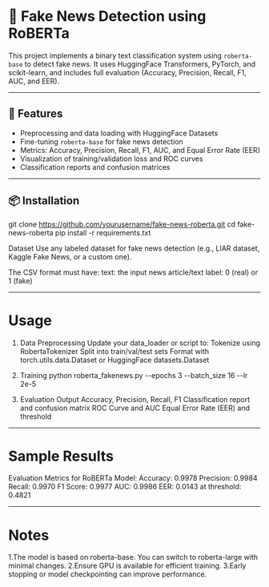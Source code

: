 # 📰 Fake News Detection using RoBERTa

This project implements a binary text classification system using `roberta-base` to detect fake news. It uses HuggingFace Transformers, PyTorch, and scikit-learn, and includes full evaluation (Accuracy, Precision, Recall, F1, AUC, and EER).

---

## 🚀 Features

- Preprocessing and data loading with HuggingFace Datasets
- Fine-tuning `roberta-base` for fake news detection
- Metrics: Accuracy, Precision, Recall, F1, AUC, and Equal Error Rate (EER)
- Visualization of training/validation loss and ROC curves
- Classification reports and confusion matrices

---

## 📦 Installation

git clone https://github.com/yourusername/fake-news-roberta.git
cd fake-news-roberta
pip install -r requirements.txt

Dataset
Use any labeled dataset for fake news detection (e.g., LIAR dataset, Kaggle Fake News, or a custom one).

The CSV format must have:
text: the input news article/text
label: 0 (real) or 1 (fake)

---

# Usage
1. Data Preprocessing
Update your data_loader or script to:
Tokenize using RobertaTokenizer
Split into train/val/test sets
Format with torch.utils.data.Dataset or HuggingFace datasets.Dataset

2. Training
python roberta_fakenews.py --epochs 3 --batch_size 16 --lr 2e-5

3. Evaluation Output
Accuracy, Precision, Recall, F1
Classification report and confusion matrix
ROC Curve and AUC
Equal Error Rate (EER) and threshold

---

# Sample Results
Evaluation Metrics for RoBERTa Model:
Accuracy: 0.9978
Precision: 0.9984
Recall: 0.9970
F1 Score: 0.9977
AUC: 0.9986
EER: 0.0143 at threshold: 0.4821

---

# Notes
1.The model is based on roberta-base. You can switch to roberta-large with minimal changes.
2.Ensure GPU is available for efficient training.
3.Early stopping or model checkpointing can improve performance.
